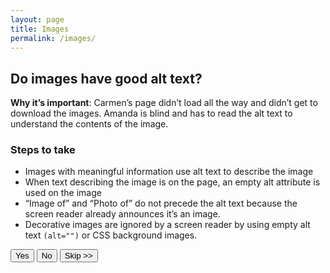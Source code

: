 ```yaml
---
layout: page
title: Images
permalink: /images/
---
```


## Do images have good alt text?

**Why it’s important**: Carmen’s page didn’t load all the way and didn’t get to download the images. Amanda is blind and has to read the alt text to understand the contents of the image.

### Steps to take
- Images with meaningful information use alt text to describe the image
- When text describing the image is on the page, an empty alt attribute is used on the image
- “Image of” and “Photo of” do not precede the alt text because the screen reader already announces it’s an image.
- Decorative images are ignored by a screen reader by using empty alt text `(alt="")` or CSS background images.

<button>Yes</button>
<button class="usa-button-secondary">No</button>
<button class="usa-button-outline" type="button">Skip >></button>
